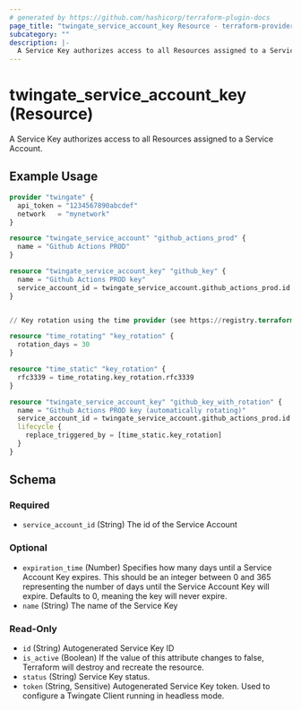 ```yaml
---
# generated by https://github.com/hashicorp/terraform-plugin-docs
page_title: "twingate_service_account_key Resource - terraform-provider-twingate"
subcategory: ""
description: |-
  A Service Key authorizes access to all Resources assigned to a Service Account.
---
```


# twingate_service_account_key (Resource)

A Service Key authorizes access to all Resources assigned to a Service Account.

## Example Usage

```terraform
provider "twingate" {
  api_token = "1234567890abcdef"
  network   = "mynetwork"
}

resource "twingate_service_account" "github_actions_prod" {
  name = "Github Actions PROD"
}

resource "twingate_service_account_key" "github_key" {
  name = "Github Actions PROD key"
  service_account_id = twingate_service_account.github_actions_prod.id
}


// Key rotation using the time provider (see https://registry.terraform.io/providers/hashicorp/time/latest)

resource "time_rotating" "key_rotation" {
  rotation_days = 30
}

resource "time_static" "key_rotation" {
  rfc3339 = time_rotating.key_rotation.rfc3339
}

resource "twingate_service_account_key" "github_key_with_rotation" {
  name = "Github Actions PROD key (automatically rotating)"
  service_account_id = twingate_service_account.github_actions_prod.id
  lifecycle {
    replace_triggered_by = [time_static.key_rotation]
  }
}
```

<!-- schema generated by tfplugindocs -->
## Schema

### Required

- `service_account_id` (String) The id of the Service Account

### Optional

- `expiration_time` (Number) Specifies how many days until a Service Account Key expires. This should be an integer between 0 and 365 representing the number of days until the Service Account Key will expire. Defaults to 0, meaning the key will never expire.
- `name` (String) The name of the Service Key

### Read-Only

- `id` (String) Autogenerated Service Key ID
- `is_active` (Boolean) If the value of this attribute changes to false, Terraform will destroy and recreate the resource.
- `status` (String) Service Key status.
- `token` (String, Sensitive) Autogenerated Service Key token. Used to configure a Twingate Client running in headless mode.
